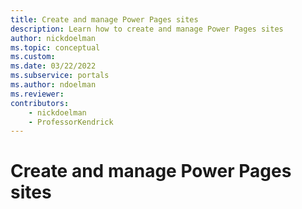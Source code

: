 ```yaml
---
title: Create and manage Power Pages sites
description: Learn how to create and manage Power Pages sites
author: nickdoelman
ms.topic: conceptual
ms.custom: 
ms.date: 03/22/2022
ms.subservice: portals
ms.author: ndoelman
ms.reviewer:
contributors:
    - nickdoelman
    - ProfessorKendrick
---
```


# Create and manage Power Pages sites






